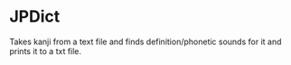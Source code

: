 # JPDict
Takes kanji from a text file and finds definition/phonetic sounds for it and prints it to a txt file.

